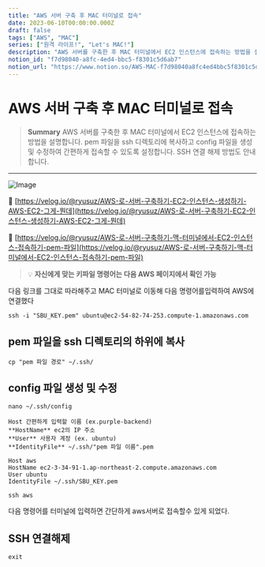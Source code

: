 ```yaml
---
title: "AWS 서버 구축 후 MAC 터미널로 접속"
date: 2023-06-10T00:00:00.000Z
draft: false
tags: ["AWS", "MAC"]
series: ["원격 라이프!", "Let's MAC!"]
description: "AWS 서버를 구축한 후 MAC 터미널에서 EC2 인스턴스에 접속하는 방법을 설명합니다. pem 파일을 ssh 디렉토리에 복사하고 config 파일을 생성 및 수정하여 간편하게 접속할 수 있도록 설정합니다. SSH 연결 해제 방법도 안내합니다."
notion_id: "f7d98040-a8fc-4ed4-bbc5-f8301c5d6ab7"
notion_url: "https://www.notion.so/AWS-MAC-f7d98040a8fc4ed4bbc5f8301c5d6ab7"
---
```


# AWS 서버 구축 후 MAC 터미널로 접속

> **Summary**
> AWS 서버를 구축한 후 MAC 터미널에서 EC2 인스턴스에 접속하는 방법을 설명합니다. pem 파일을 ssh 디렉토리에 복사하고 config 파일을 생성 및 수정하여 간편하게 접속할 수 있도록 설정합니다. SSH 연결 해제 방법도 안내합니다.

---

![Image](https://prod-files-secure.s3.us-west-2.amazonaws.com/09ccd4d5-876c-4bba-bbdf-cc77a0a11257/6bffb01b-b8a2-42b8-aa43-c4467bb4ccf8/Untitled.png?X-Amz-Algorithm=AWS4-HMAC-SHA256&X-Amz-Content-Sha256=UNSIGNED-PAYLOAD&X-Amz-Credential=ASIAZI2LB466RGOOMDLD%2F20250724%2Fus-west-2%2Fs3%2Faws4_request&X-Amz-Date=20250724T083752Z&X-Amz-Expires=3600&X-Amz-Security-Token=IQoJb3JpZ2luX2VjEAAaCXVzLXdlc3QtMiJGMEQCIBi0cMTruafv05XSIb%2FYPz1fL2m24oGBRWs1FhxC4leSAiBvfshojl7ByGjrATH%2FwCBS9gT5Wst0cYFnyKZzsJaOuir%2FAwgpEAAaDDYzNzQyMzE4MzgwNSIMhn3c4C5JALNbhcHaKtwD3%2B2z5dL73yVhzdcorbuaYO7ux4Vefeolby%2FierAUKR%2FevaU9zL6JKI6BDBN%2BqFF9dBgtLsEJO5Gae7kmN9Y1xih7fHAdhHQFn0EnIEfCRUp4ZuPHzJl1I6l7nirfctHfwQiQRJ7tPTQelFDHK%2FPYkhQc0TSVWeZQu9gNHypMcOHKWKN6%2B%2B9gjBRFSOZHnV3cPDb2LD%2FfXwUukOAJWSyzcGalJMwLNcx4wYGz0D0U4n0EO0PMUiFc4fE1D0HsxVVXDvmFhAGWtG6p%2B4EaR8t7mt6XqaYUyIPjCHrtk%2BWqIOFmRU1kCODK9ZvJp4YRkb04VLh8MPFsR8tyXeyPfvSaXpSH7jFLw2Q0bMO%2BUC9zaeKZX7MHz5Cptka9snyOXAU9nlrTKHMsp%2B8DDyEpRIu9fZ%2FlHOkXKxNKthlyFp5FyKoI5NC%2BNxlTdTFMCAn%2F1e6j3ce6X7ExoBbRS9b8%2F9v%2FvUUsMlqCFOEr6AoNZ7XI%2B%2BOrMJXuu60edayc7WGc2jciCnRNnPqQWv8S4I3yw3SiOIPTLN134wALg7jQpiIOKE4TiPmb1AADqAF3DIbHslvNg1TBcTcXFQPHbZ%2BfqQSsRQzvnx6EzNY1JJsauMKwr6LWEtZBVFeLMM7b83swhdCHxAY6pgHuOJCPEh0wH7JEz6irptnYuJCfCJIvlGGzF7IwbnTP%2FXHAfEkpDterJKQQpvj8%2F6qW7gtNT56Bwv%2Ff%2B1%2FFT5inweMG6MB1Xs%2BTuAB%2Fa0%2F9LPxAo%2BbTpRNvSl0tIhYDGbvcb7AQxQVKL9HIZY25re2jkWB0ukuWRwuJfM71TPwezFzhV4TdqM5t54VpdODGAOrZ8uiNv%2BpVUvRSEoJxc4OTTo6fCU8c&X-Amz-Signature=edfe6d2819d0032cba80c62f2ed6d6e963ba4f47a153317a1ed67c468137e545&X-Amz-SignedHeaders=host&x-amz-checksum-mode=ENABLED&x-id=GetObject)

🔗 [https://velog.io/@ryusuz/AWS-로-서버-구축하기-EC2-인스턴스-생성하기-AWS-EC2-그게-뭔데](https://velog.io/@ryusuz/AWS-로-서버-구축하기-EC2-인스턴스-생성하기-AWS-EC2-그게-뭔데)

🔗 [https://velog.io/@ryusuz/AWS-로-서버-구축하기-맥-터미널에서-EC2-인스턴스-접속하기-pem-파일](https://velog.io/@ryusuz/AWS-로-서버-구축하기-맥-터미널에서-EC2-인스턴스-접속하기-pem-파일)

> 💡 **자신에게 맞는 키파일 명령어는 다음 AWS 페이지에서 확인 가능**

다음 링크를 그대로 따라해주고 MAC 터미널로 이동해 다음 명령어를입력하여 AWS에 연결했다

```shell
ssh -i "SBU_KEY.pem" ubuntu@ec2-54-82-74-253.compute-1.amazonaws.com
```

## pem 파일을 ssh 디렉토리의 하위에 복사

```shell
cp "pem 파일 경로" ~/.ssh/
```

## config 파일 생성 및 수정

```shell
nano ~/.ssh/config
```


```shell
Host 간편하게 입력할 이름 (ex.purple-backend)
**HostName** ec2의 IP 주소
**User** 사용자 계정 (ex. ubuntu)
**IdentityFile** ~/.ssh/"pem 파일 이름".pem
```

```shell
Host aws
HostName ec2-3-34-91-1.ap-northeast-2.compute.amazonaws.com
User ubuntu
IdentityFile ~/.ssh/SBU_KEY.pem
```


```shell
ssh aws
```

다음 명령어를 터미널에 입력하면 간단하게 aws서버로 접속할수 있게 되었다.


## SSH 연결해제

```shell
exit
```


